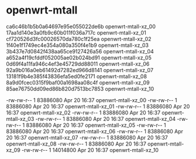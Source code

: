 # openwrt-mtall
ca6c46b1b5b0a64697e95e055022de6b  openwrt-mtall-xz_00
17aa1d140e3a0fb9c60b011f036a717c  openwrt-mtall-xz_01
cf720526d3fc00026570da780c1f25ea  openwrt-mtall-xz_02
1f40e1f1749ec4e354a080a350f4e1b9  openwrt-mtall-xz_03
3b437e7d0842f438aa65ce9127426a56  openwrt-mtall-xz_04
a652a4f19cfddf052005ae02b024bd91  openwrt-mtall-xz_05
0d69f4a11fa946c4ef3e45729dd88011  openwrt-mtall-xz_06
92a9b016a0eb61492d7282ed966d8141  openwrt-mtall-xz_07
13181f9b4e385f43836efa5ed0fe2171  openwrt-mtall-xz_08
8a9d0fcec0315f9baf00a1698aa08c4f  openwrt-mtall-xz_09
85ae76750dd09ed86b820d7513bc7853  openwrt-mtall-xz_10

-rw-rw-r-- 1  83886080 Apr 20 16:37 openwrt-mtall-xz_00
-rw-rw-r-- 1  83886080 Apr 20 16:37 openwrt-mtall-xz_01
-rw-rw-r-- 1  83886080 Apr 20 16:37 openwrt-mtall-xz_02
-rw-rw-r-- 1  83886080 Apr 20 16:37 openwrt-mtall-xz_03
-rw-rw-r-- 1  83886080 Apr 20 16:37 openwrt-mtall-xz_04
-rw-rw-r-- 1  83886080 Apr 20 16:37 openwrt-mtall-xz_05
-rw-rw-r-- 1  83886080 Apr 20 16:37 openwrt-mtall-xz_06
-rw-rw-r-- 1  83886080 Apr 20 16:37 openwrt-mtall-xz_07
-rw-rw-r-- 1  83886080 Apr 20 16:37 openwrt-mtall-xz_08
-rw-rw-r-- 1  83886080 Apr 20 16:37 openwrt-mtall-xz_09
-rw-rw-r-- 1  14014800 Apr 20 16:37 openwrt-mtall-xz_10

